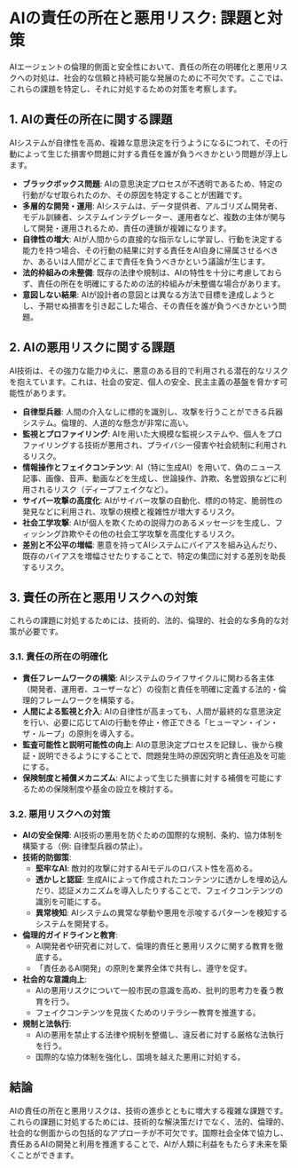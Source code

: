 # AIの責任の所在と悪用リスク: 課題と対策

AIエージェントの倫理的側面と安全性において、責任の所在の明確化と悪用リスクへの対処は、社会的な信頼と持続可能な発展のために不可欠です。ここでは、これらの課題を特定し、それに対処するための対策を考察します。

## 1. AIの責任の所在に関する課題

AIシステムが自律性を高め、複雑な意思決定を行うようになるにつれて、その行動によって生じた損害や問題に対する責任を誰が負うべきかという問題が浮上します。

- **ブラックボックス問題**: AIの意思決定プロセスが不透明であるため、特定の行動がなぜ取られたのか、その原因を特定することが困難です。
- **多層的な開発・運用**: AIシステムは、データ提供者、アルゴリズム開発者、モデル訓練者、システムインテグレーター、運用者など、複数の主体が関与して開発・運用されるため、責任の連鎖が複雑になります。
- **自律性の増大**: AIが人間からの直接的な指示なしに学習し、行動を決定する能力を持つ場合、その行動の結果に対する責任をAI自身に帰属させるべきか、あるいは人間がどこまで責任を負うべきかという議論が生じます。
- **法的枠組みの未整備**: 既存の法律や規制は、AIの特性を十分に考慮しておらず、責任の所在を明確にするための法的枠組みが未整備な場合があります。
- **意図しない結果**: AIが設計者の意図とは異なる方法で目標を達成しようとし、予期せぬ損害を引き起こした場合、その責任を誰が負うべきかという問題。

## 2. AIの悪用リスクに関する課題

AI技術は、その強力な能力ゆえに、悪意のある目的で利用される潜在的なリスクを抱えています。これは、社会の安定、個人の安全、民主主義の基盤を脅かす可能性があります。

- **自律型兵器**: 人間の介入なしに標的を識別し、攻撃を行うことができる兵器システム。倫理的、人道的な懸念が非常に高い。
- **監視とプロファイリング**: AIを用いた大規模な監視システムや、個人をプロファイリングする技術が悪用され、プライバシー侵害や社会統制に利用されるリスク。
- **情報操作とフェイクコンテンツ**: AI（特に生成AI）を用いて、偽のニュース記事、画像、音声、動画などを生成し、世論操作、詐欺、名誉毀損などに利用されるリスク（ディープフェイクなど）。
- **サイバー攻撃の高度化**: AIがサイバー攻撃の自動化、標的の特定、脆弱性の発見などに利用され、攻撃の規模と複雑性が増大するリスク。
- **社会工学攻撃**: AIが個人を欺くための説得力のあるメッセージを生成し、フィッシング詐欺やその他の社会工学攻撃を高度化するリスク。
- **差別と不公平の増幅**: 悪意を持ってAIシステムにバイアスを組み込んだり、既存のバイアスを増幅させたりすることで、特定の集団に対する差別を助長するリスク。

## 3. 責任の所在と悪用リスクへの対策

これらの課題に対処するためには、技術的、法的、倫理的、社会的な多角的な対策が必要です。

### 3.1. 責任の所在の明確化

- **責任フレームワークの構築**: AIシステムのライフサイクルに関わる各主体（開発者、運用者、ユーザーなど）の役割と責任を明確に定義する法的・倫理的フレームワークを構築する。
- **人間による監視と介入**: AIの自律性が高まっても、人間が最終的な意思決定を行い、必要に応じてAIの行動を停止・修正できる「ヒューマン・イン・ザ・ループ」の原則を導入する。
- **監査可能性と説明可能性の向上**: AIの意思決定プロセスを記録し、後から検証・説明できるようにすることで、問題発生時の原因究明と責任追及を可能にする。
- **保険制度と補償メカニズム**: AIによって生じた損害に対する補償を可能にするための保険制度や基金の設立を検討する。

### 3.2. 悪用リスクへの対策

- **AIの安全保障**: AI技術の悪用を防ぐための国際的な規制、条約、協力体制を構築する（例: 自律型兵器の禁止）。
- **技術的防御策**: 
  - **堅牢なAI**: 敵対的攻撃に対するAIモデルのロバスト性を高める。
  - **透かしと認証**: 生成AIによって作成されたコンテンツに透かしを埋め込んだり、認証メカニズムを導入したりすることで、フェイクコンテンツの識別を可能にする。
  - **異常検知**: AIシステムの異常な挙動や悪用を示唆するパターンを検知するシステムを開発する。
- **倫理的ガイドラインと教育**: 
  - AI開発者や研究者に対して、倫理的責任と悪用リスクに関する教育を徹底する。
  - 「責任あるAI開発」の原則を業界全体で共有し、遵守を促す。
- **社会的な意識向上**: 
  - AIの悪用リスクについて一般市民の意識を高め、批判的思考力を養う教育を行う。
  - フェイクコンテンツを見抜くためのリテラシー教育を推進する。
- **規制と法執行**: 
  - AIの悪用を禁止する法律や規制を整備し、違反者に対する厳格な法執行を行う。
  - 国際的な協力体制を強化し、国境を越えた悪用に対処する。

## 結論

AIの責任の所在と悪用リスクは、技術の進歩とともに増大する複雑な課題です。これらの課題に対処するためには、技術的な解決策だけでなく、法的、倫理的、社会的な側面からの包括的なアプローチが不可欠です。国際社会全体で協力し、責任あるAIの開発と利用を推進することで、AIが人類に利益をもたらす未来を築くことができます。
